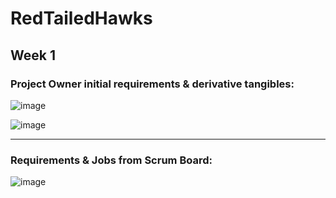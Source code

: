 # RedTailedHawks


## Week 1 

### Project Owner initial requirements & derivative tangibles:

![image](https://user-images.githubusercontent.com/89210546/158834554-8769c511-368c-4d2c-8162-f3ed49d70604.png)


![image](https://user-images.githubusercontent.com/89210546/158834985-823a8359-e13e-4c91-9ff9-ea7094e7d444.png)

-----------------------------------------------------------------------------------------------------------------------------------------------------------

### Requirements & Jobs from Scrum Board:

![image](https://user-images.githubusercontent.com/89210546/158834791-7c8ad5f4-fa1d-420d-b2c5-62bf9fa40c1b.png)

